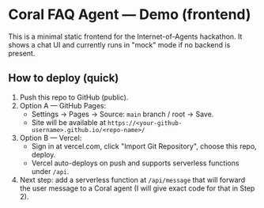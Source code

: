 # Coral FAQ Agent — Demo (frontend)

This is a minimal static frontend for the Internet-of-Agents hackathon. It shows a chat UI and currently runs in "mock" mode if no backend is present.

## How to deploy (quick)
1. Push this repo to GitHub (public).
2. Option A — GitHub Pages:
   - Settings → Pages → Source: `main` branch / root → Save.
   - Site will be available at `https://<your-github-username>.github.io/<repo-name>/`
3. Option B — Vercel:
   - Sign in at vercel.com, click "Import Git Repository", choose this repo, deploy.
   - Vercel auto-deploys on push and supports serverless functions under `/api`.
4. Next step: add a serverless function at `/api/message` that will forward the user message to a Coral agent (I will give exact code for that in Step 2).

